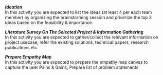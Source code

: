 ***Ideation*** <br />
In this activity you are expected to list the ideas (at least 4 per each team member) by organizing the brainstorming session
and prioritize the top 3 ideas based on the feasibility & importance.

***Literature Survey On The Selected Project & Information Gathering*** <br />
In this activity you are expected to gather/collect the relevant information on project usecase, refer the existing solutions, 
technical papers, research publications etc.

***Prepare Empathy Map*** <br />
In this activity you are expected to prepare the empathy map canvas to capture the user Pains & Gains, Prepare list of problem statements
